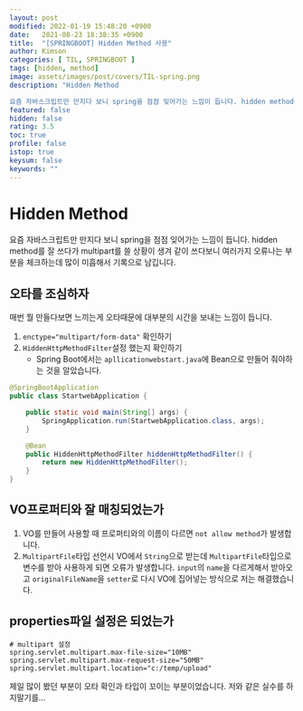 ```yaml
---
layout: post
modified: 2022-01-19 15:48:20 +0900
date:   2021-08-23 18:38:35 +0900
title:  "[SPRINGBOOT] Hidden Method 사용"
author: Kimson
categories: [ TIL, SPRINGBOOT ]
tags: [hidden, method]
image: assets/images/post/covers/TIL-spring.png
description: "Hidden Method

요즘 자바스크립트만 만지다 보니 spring을 점점 잊어가는 느낌이 듭니다. hidden method를 잘 쓰다가 multipart를 쓸 상황이 생겨 같이 쓰다보니 여러가지 오류나는 부분을 체크하는데 많이 미흡해서 기록으로 남깁니다."
featured: false
hidden: false
rating: 3.5
toc: true
profile: false
istop: true
keysum: false
keywords: ""
---
```


# Hidden Method

요즘 자바스크립트만 만지다 보니 spring을 점점 잊어가는 느낌이 듭니다. hidden method를 잘 쓰다가 multipart를 쓸 상황이 생겨 같이 쓰다보니 여러가지 오류나는 부분을 체크하는데 많이 미흡해서 기록으로 남깁니다.

## 오타를 조심하자

매번 뭘 만들다보면 느끼는게 오타때문에 대부분의 시간을 보내는 느낌이 듭니다.

1. `enctype="multipart/form-data"` 확인하기
2. `HiddenHttpMethodFilter`설정 했는지 확인하기
    - Spring Boot에서는 `apllicationwebstart.java`에 Bean으로 만들어 줘야하는 것을 알았습니다.

```java
@SpringBootApplication
public class StartwebApplication {

	public static void main(String[] args) {
		SpringApplication.run(StartwebApplication.class, args);
	}

	@Bean
	public HiddenHttpMethodFilter hiddenHttpMethodFilter() {
		return new HiddenHttpMethodFilter();
	}
}
```

## VO프로퍼티와 잘 매칭되었는가

1. VO를 만들어 사용할 때 프로퍼티와의 이름이 다르면 `not allow method`가 발생합니다.
2. `MultipartFile`타입 선언시 VO에서 `String`으로 받는데 `MultipartFile`타입으로 변수를 받아 사용하게 되면 오류가 발생합니다. `input`의 `name`을 다르게해서 받아오고 `originalFileName`을 `setter`로 다시 VO에 집어넣는 방식으로 저는 해결했습니다.

## properties파일 설정은 되었는가

```properties
# multipart 설정
spring.servlet.multipart.max-file-size="10MB"
spring.servlet.multipart.max-request-size="50MB"
spring.servlet.multipart.location="c:/temp/upload"
```

제일 많이 봤던 부분이 오타 확인과 타입이 꼬이는 부분이었습니다. 저와 같은 실수를 하지말기를...